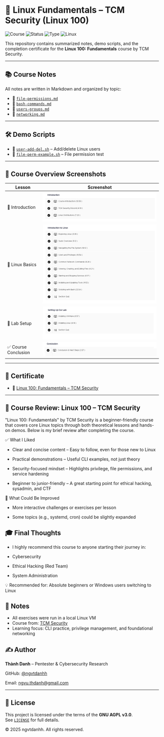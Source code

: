 # 🐧 Linux Fundamentals – TCM Security (Linux 100)

![Course](https://img.shields.io/badge/TCM%20Security-Certified-brightgreen?style=flat-square&logo=gnu)
![Status](https://img.shields.io/badge/Status-Completed-blue?style=flat-square&logo=verizon)
![Type](https://img.shields.io/badge/Type-Self--Study-orange?style=flat-square&logo=readthedocs)
![Linux](https://img.shields.io/badge/System-Linux-informational?style=flat-square&logo=linux)


This repository contains summarized notes, demo scripts, and the completion certificate for the **Linux 100: Fundamentals** course by TCM Security.

---

## 📚 Course Notes

All notes are written in Markdown and organized by topic:

- 📂 [`file-permissions.md`](./notes/file-permissions.md)
- 📂 [`bash-commands.md`](./notes/bash-commands.md)
- 📂 [`users-groups.md`](./notes/users-groups.md)
- 📂 [`networking.md`](./notes/networking.md)

---

## 🛠️ Demo Scripts

- 🔧 [`user-add-del.sh`](./demo/user-add-del.sh) – Add/delete Linux users
- 🔧 [`file-perm-example.sh`](./demo/file-perm-example.sh) – File permission test

---

## 📸 Course Overview Screenshots

| Lesson                | Screenshot |
|------------------------|------------|
| 📘 Introduction        | ![](./screenshots/lesson-introduction.png) |
| 🐧 Linux Basics        | ![](./screenshots/lesson-linux.png) |
| 🧪 Lab Setup           | ![](./screenshots/lesson-setting-our-lab.png) |
| ✅ Course Conclusion   | ![](./screenshots/lesson-conclusion.png) |

---

## 📜 Certificate

-  🧠 [Linux 100: Fundamentals – TCM Security](./cert/linux100-tcm-certificate.pdf)

---

## 📝 Course Review: Linux 100 – TCM Security

"Linux 100: Fundamentals" by TCM Security is a beginner-friendly course that covers core Linux topics through both theoretical lessons and hands-on demos. Below is my brief review after completing the course.

✅ What I Liked

- Clear and concise content – Easy to follow, even for those new to Linux

- Practical demonstrations – Useful CLI examples, not just theory

- Security-focused mindset – Highlights privilege, file permissions, and service hardening

- Beginner to junior-friendly – A great starting point for ethical hacking, sysadmin, and CTF

📌 What Could Be Improved

- More interactive challenges or exercises per lesson

- Some topics (e.g., systemd, cron) could be slightly expanded


## 🎓 Final Thoughts

- I highly recommend this course to anyone starting their journey in:

- Cybersecurity

- Ethical Hacking (Red Team)

- System Administration

💡 Recommended for: Absolute beginners or Windows users switching to Linux

## 📌 Notes

- All exercises were run in a local Linux VM
- Course from: [TCM Security](https://tcm-security.com)
- Learning focus: CLI practice, privilege management, and foundational networking

## ✍️ Author

**Thành Danh** – Pentester & Cybersecurity Research  

GitHub: [@ngvtdanhh](https://github.com/ngvtdanhh)  

Email: ngvu.thdanh@gmail.com

---

## 📄 License

This project is licensed under the terms of the **GNU AGPL v3.0**.  
See [`LICENSE`](./LICENSE) for full details.

© 2025 ngvtdanhh. All rights reserved.
